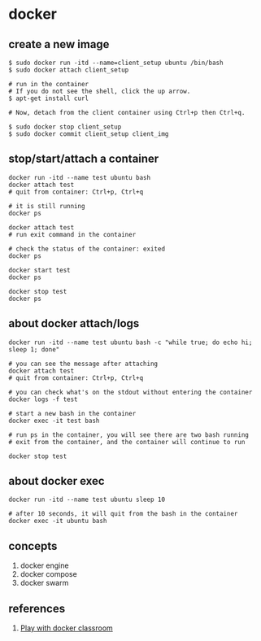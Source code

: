 # docker

## create a new image
```
$ sudo docker run -itd --name=client_setup ubuntu /bin/bash
$ sudo docker attach client_setup

# run in the container
# If you do not see the shell, click the up arrow.
$ apt-get install curl

# Now, detach from the client container using Ctrl+p then Ctrl+q.

$ sudo docker stop client_setup
$ sudo docker commit client_setup client_img
```

## stop/start/attach a container
```
docker run -itd --name test ubuntu bash
docker attach test
# quit from container: Ctrl+p, Ctrl+q

# it is still running
docker ps

docker attach test
# run exit command in the container

# check the status of the container: exited
docker ps

docker start test
docker ps

docker stop test
docker ps
```

## about docker attach/logs
```
docker run -itd --name test ubuntu bash -c "while true; do echo hi; sleep 1; done"

# you can see the message after attaching
docker attach test
# quit from container: Ctrl+p, Ctrl+q

# you can check what's on the stdout without entering the container
docker logs -f test

# start a new bash in the container
docker exec -it test bash

# run ps in the container, you will see there are two bash running
# exit from the container, and the container will continue to run

docker stop test
```

## about docker exec
```
docker run -itd --name test ubuntu sleep 10

# after 10 seconds, it will quit from the bash in the container
docker exec -it ubuntu bash
```

## concepts
1. docker engine
1. docker compose
1. docker swarm

## references
1. [Play with docker classroom](http://training.play-with-docker.com/)
